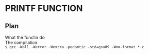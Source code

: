 # PRINTF FUNCTION  
## Plan  
What the functin do  
The compilation  
`$ gcc -Wall -Werror -Wextra -pedantic -std=gnu89 -Wno-format *.c`
